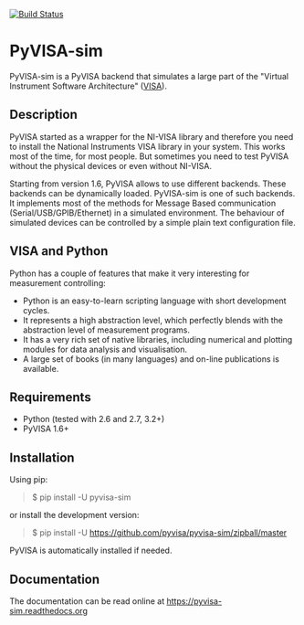 [![Build Status](https://travis-ci.org/croesnick/pyvisa-sim.svg?branch=feature%2Fmodernize)](https://travis-ci.org/croesnick/pyvisa-sim)

# PyVISA-sim

PyVISA-sim is a PyVISA backend that simulates a large part of the
"Virtual Instrument Software Architecture"
([VISA](http://www.ivifoundation.org/Downloads/Specifications.htm)).

## Description

PyVISA started as a wrapper for the NI-VISA library and therefore you
need to install the National Instruments VISA library in your system.
This works most of the time, for most people. But sometimes you need to
test PyVISA without the physical devices or even without NI-VISA.

Starting from version 1.6, PyVISA allows to use different backends.
These backends can be dynamically loaded. PyVISA-sim is one of such
backends. It implements most of the methods for Message Based
communication (Serial/USB/GPIB/Ethernet) in a simulated environment. The
behaviour of simulated devices can be controlled by a simple plain text
configuration file.

## VISA and Python

Python has a couple of features that make it very interesting for
measurement controlling:

  - Python is an easy-to-learn scripting language with short development
    cycles.
  - It represents a high abstraction level, which perfectly blends with
    the abstraction level of measurement programs.
  - It has a very rich set of native libraries, including numerical and
    plotting modules for data analysis and visualisation.
  - A large set of books (in many languages) and on-line publications is
    available.

## Requirements

  - Python (tested with 2.6 and 2.7, 3.2+)
  - PyVISA 1.6+

## Installation

Using pip:

> $ pip install -U pyvisa-sim

or install the development version:

> $ pip install -U <https://github.com/pyvisa/pyvisa-sim/zipball/master>

PyVISA is automatically installed if needed.

## Documentation

The documentation can be read online at
<https://pyvisa-sim.readthedocs.org>